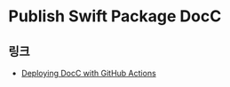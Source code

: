 # Publish Swift Package DocC

## 링크
 - [Deploying DocC with GitHub Actions](https://maxxfrazer.medium.com/deploying-docc-with-github-actions-218c5ca6cad5)
